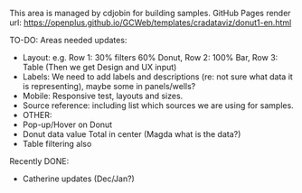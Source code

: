This area is managed by cdjobin for building samples.
GitHub Pages render url: https://openplus.github.io/GCWeb/templates/cradataviz/donut1-en.html

TO-DO: Areas needed updates:
- Layout: e.g. Row 1: 30% filters 60% Donut, Row 2: 100% Bar, Row 3: Table (Then we get Design and UX input)
- Labels: We need to add labels and descriptions (re: not sure what data it is representing), maybe some in panels/wells?
- Mobile: Responsive test, layouts and sizes.
- Source reference: including list which sources we are using for samples.
- OTHER:
 - Pop-up/Hover on Donut
 - Donut data value Total in center (Magda what is the data?)
 - Table filtering also


Recently DONE:
- Catherine updates (Dec/Jan?)
